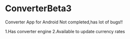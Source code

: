 # ConverterBeta3
Converter App for Android
Not completed,has lot of bugs!!

1.Has converter engine
2.Available to update currency rates

